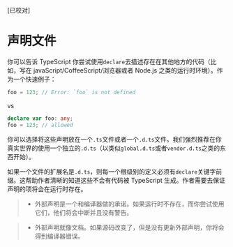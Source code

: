 [已校对]
#  声明文件

你可以告诉 TypeScript 你尝试使用`declare`去描述存在在其他地方的代码（比如，写在 javaScript/CoffeeScript/浏览器或者 Node.js 之类的运行时环境）。作为一个快速例子：
```ts
foo = 123; // Error: `foo` is not defined
```
vs
```ts
declare var foo: any;
foo = 123; // allowed
```

你可以选择将这些声明放在一个`.ts`文件或者一个`.d.ts`文件。我们强烈推荐在你真实世界的使用一个独立的`.d.ts`（以类似`global.d.ts`或者`vendor.d.ts`之类的东西开始）。

如果一个文件的扩展名是`.d.ts`，则每一个根级别的定义必须有`declare`关键字前缀。这帮助作者清晰的知道这些不会有代码被 TypeScript 生成。作者需要去保证声明的项将会在运行时存在。

> - 外部声明是一个和编译器做的承诺。如果运行时不存在，而你尝试使用它们，他们将会中断并且没有警告。

> - 外部声明就像文档。如果源码改变了，但是没有更新外部声明，你将会得到编译器错误。

